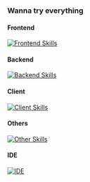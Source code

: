 ### Wanna try everything

<!--
**AgarthaSF/AgarthaSF** is a ✨ _special_ ✨ repository because its `README.md` (this file) appears on your GitHub profile.

Here are some ideas to get you started:

- 🔭 I’m currently working on ...
- 🌱 I’m currently learning ...
- 👯 I’m looking to collaborate on ...
- 🤔 I’m looking for help with ...
- 💬 Ask me about ...
- 📫 How to reach me: ...
- 😄 Pronouns: ...
- ⚡ Fun fact: ...
-->

#### Frontend
[![Frontend Skills](https://skillicons.dev/icons?i=js,ts,html,css,webpack,react,vue,redux,sass)](https://skillicons.dev)

#### Backend
[![Backend Skills](https://skillicons.dev/icons?i=java,nodejs,go,cpp,py,mysql,redis)](https://skillicons.dev)

#### Client
[![Client Skills](https://skillicons.dev/icons?i=electron,qt,android)](https://skillicons.dev)

#### Others
[![Other Skills](https://skillicons.dev/icons?i=git,linux,docker,jenkins,nginx,postman,latex,pytorch,tensorflow)](https://skillicons.dev)

#### IDE
[![IDE](https://skillicons.dev/icons?i=vscode,idea,androidstudio)](https://skillicons.dev)


